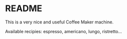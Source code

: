 # README

This is a very nice and useful Coffee Maker machine.

Available recipies: espresso, americano, lungo, ristretto...
